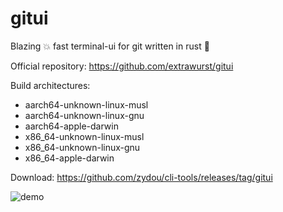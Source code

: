 # gitui

Blazing 💥 fast terminal-ui for git written in rust 🦀

Official repository: https://github.com/extrawurst/gitui

Build architectures:

- aarch64-unknown-linux-musl
- aarch64-unknown-linux-gnu
- aarch64-apple-darwin
- x86_64-unknown-linux-musl
- x86_64-unknown-linux-gnu
- x86_64-apple-darwin

Download: https://github.com/zydou/cli-tools/releases/tag/gitui

![demo](https://raw.githubusercontent.com/extrawurst/gitui/b0b37a84e478ada5f87674998b572c33e7b4c93d/demo.gif)
